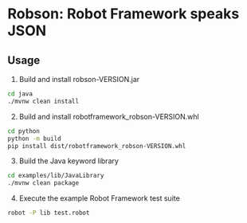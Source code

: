 # Robson: Robot Framework speaks JSON

## Usage

1. Build and install robson-VERSION.jar

```bash
cd java
./mvnw clean install
```

2. Build and install robotframework_robson-VERSION.whl

```bash
cd python
python -m build
pip install dist/robotframework_robson-VERSION.whl
```

3. Build the Java keyword library

```bash
cd examples/lib/JavaLibrary
./mvnw clean package
```

4. Execute the example Robot Framework test suite

```bash
robot -P lib test.robot
```
